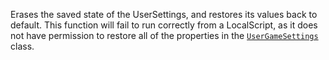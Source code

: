 Erases the saved state of the UserSettings, and restores its values back
to default. This function will fail to run correctly from a LocalScript,
as it does not have permission to restore all of the properties in the
[`UserGameSettings`](https://create.roblox.com/docs/reference/engine/classes/UserGameSettings) class.